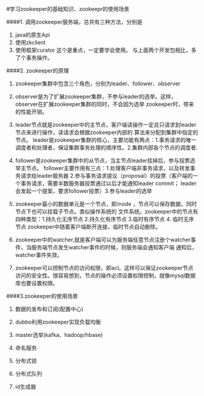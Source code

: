 
#学习zookeeper的基础知识、zookeepr的使用场景

####1. 调用zookeeper服务端，总共有三种方法，分别是
1. java的原生Api 
2. 使用zkclient
3. 使用框架curator
    这个是重点，一定要学会使用。 与上面两个开发包相比，多了个事务操作。

####2. zookeeper的原理
1. zookeeper集群中包含三个角色，分别为leader、follower、observer
2. observer是为了扩展zookeeper集群，不参与leader的选举。这样，observer在扩展zookeeper集群的同时，不会因为选举
zookeeper时，带来的性能开销。
3. leader节点就是zookeeper中的主节点，客户端读操作一定且只请求到leader节点来进行操作，读请求会根据zookeeper内部的
算法来分配到集群中指定的节点。
   leader是zookeeper集群的核心，主要功能有两点：1.事务请求的唯一调度者和处理者，保证集群事务处理的顺序性。2.集群内部各个节点的调度者.
4. follower是zookeeper集群中的从节点，当主节点leader挂掉后，参与投票选举主节点。
   follower主要作用有三点：1.处理客户端非事务请求，以及转发事务请求给leader服务器 2.参与事务请求提议（proposal）的投票（客户端的一个事务请求，需要半数服务器投票通过以后才能通知leader commit； leader会发起一个提案，要求follower投票）3.参与leader的选举

5. zookeeper最小的数据单元是一个节点，即/node ，节点可以保存数据，同时节点下也可以挂载子节点。类似操作系统的
文件系统。zookeeper中的节点有四种类型：1.持久化无序节点 2.持久化有序节点 3.临时有序节点 4. 临时无序节点
 zookeeper中随着客户端断开连接，临时节点自动删除。
6. zookeeper中的watcher,就是客户端可以为服务端任意节点注册个watcher事件，当服务端节点发生watcher事件的时候，则服务端会通知客户端
通知后，watcher事件失效。

7. zookeeper可以控制节点的访问权限，即acl。这样可以保证zookeeper节点访问的安全性。很容易想到，节点的操作必须设置权限控制，就像mysql数据库也要设置权限。



####3.zookeeper的使用场景
1. 数据的发布和订阅(配置中心)
    
2. dubbo利用zookeeper实现负载均衡
3. master选举(kafka、hadoop/hbase)
4. 命名服务
5. 分布式锁
6. 分布式队列
7. id生成器
